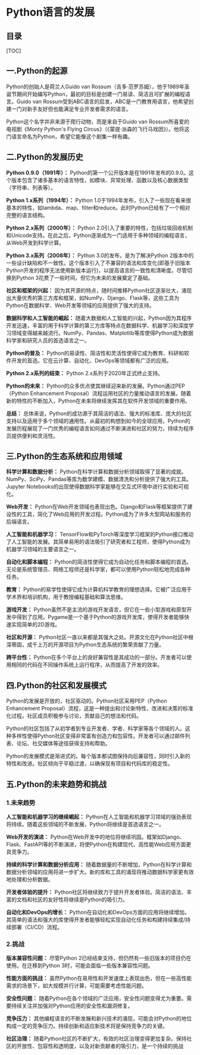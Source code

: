 # Python语言的发展

## 目录

[TOC]

## 一.Python的起源

Python的创始人是荷兰人Guido van Rossum（吉多·范罗苏姆），他于1989年圣诞节期间开始编写Python，最初的目标是创建一门易读、简洁且可扩展的编程语言。Guido van Rossum受到ABC语言的启发，ABC是一门教育用语言，他希望创建一门对新手友好但也能满足专业开发者需求的语言。

Python这个名字并非来源于爬行动物，而是来自于Guido van Rossum所喜爱的电视剧《Monty Python's Flying Circus》（《蒙提·派森的飞行马戏团》）。他将这门语言命名为Python，希望它能像这个剧集一样有趣。

## 二.Python的发展历史

**Python 0.9.0（1991年）：** Python的第一个公开版本是在1991年发布的0.9.0。这个版本包含了诸多基本的语言特性，如模块、异常处理、函数以及核心数据类型（字符串、列表等）。

**Python 1.x系列（1994年）：** Python 1.0于1994年发布，引入了一些现在看来很基本的特性，如lambda、map、filter和reduce。此时Python已经有了一个相对完整的语言结构。

**Python 2.x系列（2000年）：** Python 2.0引入了重要的特性，包括垃圾回收机制和Unicode支持。在此之后，Python逐渐成为一门适用于多种领域的编程语言，从Web开发到科学计算。

**Python 3.x系列（2008年）：** Python 3.0的发布，是为了解决Python 2版本中的一些设计缺陷和不一致性。这个版本引入了不兼容的语法和库变化(即基于旧版本Python开发的程序无法使用新版本运行)，以提高语言的一致性和清晰度。尽管切换到Python 3花费了一些时间，但它为未来的发展奠定了基础。

**社区和框架的兴起：** 因为其开源的特点，随时间推移Python社区逐渐壮大，涌现出大量优秀的第三方库和框架，如NumPy、Django、Flask等，这些工具为Python在数据科学、Web开发等领域的应用提供了强大的支持。

**数据科学和人工智能的崛起：** 随着大数据和人工智能的兴起，Python因为其程序开发迅速，丰富的用于科学计算的第三方库等特点在数据科学、机器学习和深度学习领域变得越来越流行。NumPy、Pandas、Matplotlib等库使得Python成为数据科学家和研究人员的首选语言之一。

**Python的普及：** Python的易读性、简洁性和灵活性使得它成为教育、科研和软件开发的首选。它在云计算、自动化、DevOps等领域都有广泛的应用。

**Python 2.x系列的结束：** Python 2.x系列于2020年正式终止支持。

**Python的未来：** Python的众多优点使其继续迎来新的发展。Python通过PEP（Python Enhancement Proposal）流程运用社区的力量推动语言的发展。随着新的特性的不断加入，Python在未来将继续发挥其在软件开发领域的重要作用。

**总结：** 总体来说，Python的成功源于其简洁的语法、强大的标准库、庞大的社区支持以及适用于多个领域的通用性。从最初的构想到如今的全球应用，Python的发展历程展现了一门优秀的编程语言如何通过不断演进和社区的努力，持续为程序员提供便利和灵活性。

## 三.Python的生态系统和应用领域

**科学计算和数据分析：** Python在科学计算和数据分析领域取得了显著的成就。NumPy、SciPy、Pandas等库为数学建模、数据清洗和分析提供了强大的工具。Jupyter Notebooks的出现使得数据科学家能够在交互式环境中进行实验和可视化。

**Web开发：** Python在Web开发领域也表现出色。Django和Flask等框架提供了建设性的工具，简化了Web应用的开发过程。Python成为了许多大型网站和服务的后端语言。

**人工智能和机器学习：** TensorFlow和PyTorch等深度学习框架的Python接口推动了人工智能的发展。其简单易用的语法吸引了研究者和工程师，使得Python成为机器学习领域的主要语言之一。

**自动化和脚本编程：** Python的简洁性使得它成为自动化任务和脚本编程的首选。无论是系统管理员、网络工程师还是科学家，都可以使用Python轻松地完成各种任务。

**教育：** Python的易学性使得它成为计算机科学教育的理想选择。它被广泛应用于学术界和培训机构，用于教授编程基础和算法思维。

**游戏开发：** Python虽然不是主流的游戏开发语言，但它在一些小型游戏和原型开发中得到了应用。Pygame是一个基于Python的游戏开发库，使得开发者能够快速实现简单的2D游戏。

**社区和开源：** Python社区一直以来都是其强大之处。开源文化在Python社区中根深蒂固，成千上万的开源项目为Python生态系统的繁荣贡献了力量。

**跨平台性：** Python在多个平台上的良好兼容性是其成功的一部分。开发者可以使用相同的代码在不同操作系统上运行程序，从而提高了开发的效率。

## 四.Python的社区和发展模式

Python的发展是开放的，社区驱动的。Python社区采用PEP（Python Enhancement Proposal）流程，这是一种提出和讨论新特性、改进和决策的标准化过程。社区成员积极参与讨论，贡献自己的想法和代码。

Python的社区包括了从初学者到专业开发者、学者、科学家等各个领域的人。这种多样性使得Python社区变得非常富有创造力和包容性。开发者可以通过邮件列表、论坛、社交媒体等途径获得支持和帮助。

Python的发展模式是渐进式的。每个版本都试图保持向后兼容性，同时引入新的特性和改进。社区倾向于平稳过渡，以确保现有项目和代码库的稳定性。

## 五.Python的未来趋势和挑战

### 1.未来趋势

**人工智能和机器学习的继续崛起：** Python在人工智能和机器学习领域的强劲表现将持续。随着这些领域的不断发展，Python将继续是首选语言之一。

**Web开发的演进：** Python在Web开发中的地位将继续巩固。框架如Django、Flask、FastAPI等的不断演进，将使Python在构建现代、高性能Web应用方面更具竞争力。

**持续的科学计算和数据分析应用：** 随着数据量的不断增加，Python在科学计算和数据分析领域的应用将进一步扩大。新的库和工具的涌现将推动数据科学家更有效地处理和分析数据。

**开发者体验的提升：** Python社区将继续致力于提升开发者体验。简洁的语法、丰富的文档和社区的友好性将继续是Python的吸引力。

**自动化和DevOps的增长：** Python在自动化和DevOps方面的应用将继续增加。其简单的语法和强大的库使得开发者能够轻松实现自动化任务和构建持续集成/持续部署（CI/CD）流程。

### 2.挑战

**版本兼容性问题：** 尽管Python 2已经结束支持，但仍然有一些旧版本的项目仍在使用。在迁移到Python 3时，可能会面临一些版本兼容性问题。

**性能方面的挑战：** 虽然Python在易用性和开发速度上表现出色，但在一些高性能需求的场景下，如大规模并行计算，可能需要考虑性能问题。

**安全性问题：** 随着Python在各个领域的广泛应用，安全性问题变得尤为重要。需要持续关注并加强对Python应用的安全性和漏洞修复。

**竞争压力：** 其他编程语言的不断发展和新兴技术的涌现，可能会对Python的地位构成一定的竞争压力。持续创新和适应新技术将是保持竞争力的关键。

**社区治理：** 随着Python社区的不断扩大，有效的社区治理变得更加复杂。保持社区的开放性、包容性和透明度，以及对新贡献者的吸引力，是一个持续的挑战
